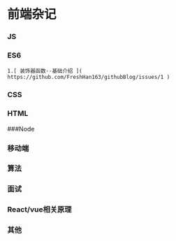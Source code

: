 # 前端杂记
### JS
### ES6
    1.[ 装饰器函数--基础介绍 ]( https://github.com/FreshHan163/githubBlog/issues/1 )
### CSS
### HTML
###Node
### 移动端
### 算法
### 面试
### React/vue相关原理
### 其他
